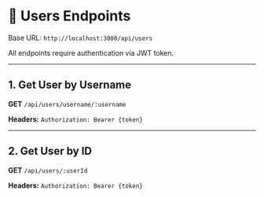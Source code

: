 # 👤 Users Endpoints

Base URL: `http://localhost:3000/api/users`

All endpoints require authentication via JWT token.

---

## 1. Get User by Username

**GET** `/api/users/username/:username`

**Headers:** `Authorization: Bearer {token}`

---

## 2. Get User by ID

**GET** `/api/users/:userId`

**Headers:** `Authorization: Bearer {token}`

